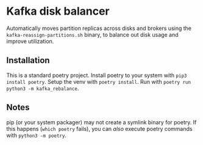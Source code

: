 Kafka disk balancer
===================

Automatically moves partition replicas across disks and brokers using the `kafka-reassign-partitions.sh` binary, to balance out disk usage and improve utilization.

Installation
------------

This is a standard poetry project. Install poetry to your system with `pip3 install poetry`.
Setup the venv with `poetry install`. Run with `poetry run python3 -m kafka_rebalance`.

Notes
-----

pip (or your system packager) may not create a symlink binary for poetry. If this happens (`which poetry` fails), you can _also_ execute poetry commands with `python3 -m poetry`.
